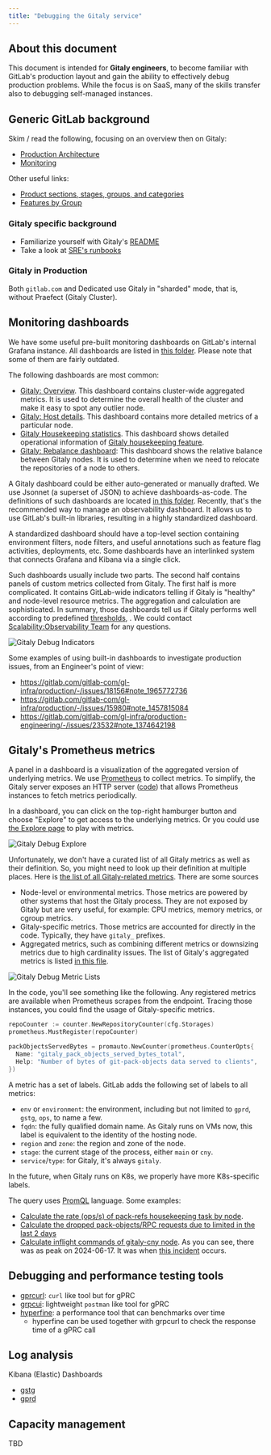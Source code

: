 ```yaml
---
title: "Debugging the Gitaly service"
---
```


## About this document

This document is intended for **Gitaly engineers**, to become familiar with GitLab's production layout and gain the ability to effectively debug production problems. While the focus is on SaaS, many of the skills transfer also to debugging self-managed instances.

## Generic GitLab background

Skim / read the following, focusing on an overview then on Gitaly:

- [Production Architecture](../../../infrastructure/production/architecture/)
- [Monitoring](../../../../engineering/monitoring/#monitoring)

Other useful links:

- [Product sections, stages, groups, and categories](../../../../../product/categories/)
- [Features by Group](../../../../../product/categories/features/)

### Gitaly specific background

- Familiarize yourself with Gitaly's [README](https://gitlab.com/gitlab-org/gitaly/-/blob/master/README.md?ref_type=heads)
- Take a look at [SRE's runbooks](https://gitlab.com/gitlab-com/runbooks/-/tree/master/docs/gitaly)

### Gitaly in Production

Both `gitlab.com` and Dedicated use Gitaly in "sharded" mode, that is, without Praefect (Gitaly Cluster).

## Monitoring dashboards

We have some useful pre-built monitoring dashboards on GitLab's internal Grafana instance. All dashboards are listed in [this folder](https://dashboards.gitlab.net/dashboards/f/gitaly/gitaly-service). Please note that some of them are fairly outdated.

The following dashboards are most common:

- [Gitaly: Overview](https://dashboards.gitlab.net/d/gitaly-main/gitaly3a-overview?orgId=1&var-PROMETHEUS_DS=default&var-environment=gprd&var-stage=main). This dashboard contains cluster-wide aggregated metrics. It is used to determine the overall health of the cluster and make it easy to spot any outlier node.
- [Gitaly: Host details](https://dashboards.gitlab.net/d/gitaly-main/gitaly3a-overview?orgId=1&var-PROMETHEUS_DS=default&var-environment=gprd&var-stage=main). This dashboard contains more detailed metrics of a particular node.
- [Gitaly Housekeeping statistics](https://dashboards.gitlab.net/d/Z2xwZIP7k/gitaly-housekeeping-statistics?orgId=1&refresh=5m). This dashboard shows detailed operational information of [Gitaly housekeeping feature](https://docs.gitlab.com/ee/administration/housekeeping.html).
- [Gitaly: Rebalance dashboard](https://dashboards.gitlab.net/d/gitaly-rebalancing/gitaly3a-rebalance-dashboard?from=now-6h%2Fm&to=now%2Fm&var-PROMETHEUS_DS=default&var-environment=gprd&var-fqdn=gitaly-cny-01-stor-gprd.c.gitlab-production.internal&orgId=1): This dashboard shows the relative balance between Gitaly nodes. It is used to determine when we need to relocate the repositories of a node to others.

A Gitaly dashboard could be either auto-generated or manually drafted. We use Jsonnet (a superset of JSON) to achieve dashboards-as-code. The definitions of such dashboards are located [in this folder](https://gitlab.com/gitlab-com/runbooks/-/tree/master/dashboards/gitaly?ref_type=heads). Recently, that's the recommended way to manage an observability dashboard. It allows us to use GitLab's built-in libraries, resulting in a highly standardized dashboard.

A standardized dashboard should have a top-level section containing environment filters, node filters, and useful annotations such as feature flag activities, deployments, etc. Some dashboards have an interlinked system that connects Grafana and Kibana via a single click.

Such dashboards usually include two parts. The second half contains panels of custom metrics collected from Gitaly. The first half is more complicated. It contains GitLab-wide indicators telling if Gitaly is "healthy" and node-level resource metrics. The aggregation and calculation are sophisticated. In summary, those dashboards tell us if Gitaly performs well according to predefined [thresholds](https://gitlab.com/gitlab-com/runbooks/-/blob/d0a5ff2f0ae23984679e0cf6e3361c6d4e71550b/metrics-catalog/services/gitaly.jsonnet), . We could contact [Scalability:Observability Team](https://handbook.gitlab.com/handbook/engineering/infrastructure/team/scalability/observability/) for any questions.

![Gitaly Debug Indicators](./gitaly-debug-indicators.png)

Some examples of using built-in dashboards to investigate production issues, from an Engineer's point of view:

- https://gitlab.com/gitlab-com/gl-infra/production/-/issues/18156#note_1965772736
- https://gitlab.com/gitlab-com/gl-infra/production/-/issues/15980#note_1457815084
- https://gitlab.com/gitlab-com/gl-infra/production-engineering/-/issues/23532#note_1374642198

## Gitaly's Prometheus metrics

A panel in a dashboard is a visualization of the aggregated version of underlying metrics. We use [Prometheus](https://prometheus.io/docs/introduction/overview/) to collect metrics. To simplify, the Gitaly server exposes an HTTP server ([code](https://gitlab.com/gitlab-org/gitaly/-/blob/3b872218f78151d681011e5ef2bbc22b3721f6a2/internal/cli/gitaly/serve.go#L514)) that allows Prometheus instances to fetch metrics periodically.

In a dashboard, you can click on the top-right hamburger button and choose "Explore" to get access to the underlying metrics. Or you could use [the Explore page](https://dashboards.gitlab.net/explore) to play with metrics.

![Gitaly Debug Explore](./gitaly-debug-explore.png)

Unfortunately, we don't have a curated list of all Gitaly metrics as well as their definition. So, you might need to look up their definition at multiple places. Here is [the list of all Gitaly-related metrics](https://dashboards.gitlab.net/explore?schemaVersion=1&panes=%7B%22pum%22%3A%7B%22datasource%22%3A%22mimir-gitlab-gprd%22%2C%22queries%22%3A%5B%7B%22refId%22%3A%22A%22%2C%22expr%22%3A%22group+by%28__name__%29+%28%7B__name__%3D%7E%5C%22.*gitaly.*%5C%22%2C+job%21%3D%5C%22prometheus%5C%22%7D%29%22%2C%22range%22%3Atrue%2C%22instant%22%3Atrue%2C%22datasource%22%3A%7B%22type%22%3A%22prometheus%22%2C%22uid%22%3A%22mimir-gitlab-gprd%22%7D%2C%22editorMode%22%3A%22code%22%2C%22legendFormat%22%3A%22__auto%22%7D%2C%7B%22refId%22%3A%22B%22%2C%22expr%22%3A%22group+by%28__name__%29+%28%7Btype%3D%5C%22gitaly%5C%22%2C+job%21%3D%5C%22prometheus%5C%22%7D%29%22%2C%22range%22%3Atrue%2C%22instant%22%3Atrue%2C%22datasource%22%3A%7B%22type%22%3A%22prometheus%22%2C%22uid%22%3A%22mimir-gitlab-gprd%22%7D%2C%22editorMode%22%3A%22code%22%2C%22legendFormat%22%3A%22__auto%22%7D%5D%2C%22range%22%3A%7B%22from%22%3A%22now-1h%22%2C%22to%22%3A%22now%22%7D%7D%7D&orgId=1). There are some sources

- Node-level or environmental metrics. Those metrics are powered by other systems that host the Gitaly process. They are not exposed by Gitaly but are very useful, for example: CPU metrics, memory metrics, or cgroup metrics.
- Gitaly-specific metrics. Those metrics are accounted for directly in the code. Typically, they have `gitaly_` prefixes.
- Aggregated metrics, such as combining different metrics or downsizing metrics due to high cardinality issues. The list of Gitaly's aggregated metrics is listed [in this file](https://gitlab.com/gitlab-com/runbooks/-/blob/e1d0ad78d24d51c36ea7dea28765ba16fd588d42/mimir-rules/gitlab-gprd/gitaly/gitaly.yml).

![Gitaly Debug Metric Lists](./gitaly-debug-list-metrics.png)

In the code, you'll see something like the following. Any registered metrics are available when Prometheus scrapes from the endpoint. Tracing those instances, you could find the usage of Gitaly-specific metrics.

```go
repoCounter := counter.NewRepositoryCounter(cfg.Storages)
prometheus.MustRegister(repoCounter)

packObjectsServedBytes = promauto.NewCounter(prometheus.CounterOpts{
  Name: "gitaly_pack_objects_served_bytes_total",
  Help: "Number of bytes of git-pack-objects data served to clients",
})
```

A metric has a set of labels. GitLab adds the following set of labels to all metrics:

- `env` or `environment`: the environment, including but not limited to `gprd`, `gstg`, `ops`, to name a few.
- `fqdn`: the fully qualified domain name. As Gitaly runs on VMs now, this label is equivalent to the identity of the hosting node.
- `region` and `zone`: the region and zone of the node.
- `stage`: the current stage of the process, either `main` or `cny`.
- `service`/`type`: for Gitaly, it's always `gitaly`.

In the future, when Gitaly runs on K8s, we properly have more K8s-specific labels.

The query uses [PromQL](https://prometheus.io/docs/prometheus/latest/querying/basics/) language. Some examples:

- [Calculate the rate (ops/s) of pack-refs housekeeping task by node](https://dashboards.gitlab.net/explore?schemaVersion=1&panes=%7B%22xxn%22:%7B%22datasource%22:%22PA258B30F88C30650%22,%22queries%22:%5B%7B%22datasource%22:%7B%22type%22:%22prometheus%22,%22uid%22:%22PA258B30F88C30650%22%7D,%22exemplar%22:true,%22expr%22:%22sum%28rate%28gitaly_housekeeping_tasks_total%7Benvironment%3D%5C%22gprd%5C%22,%20housekeeping_task%3D%5C%22packed_refs%5C%22%7D%5B$__rate_interval%5D%29%29%20by%20%28fqdn%29%20%3E%200%22,%22hide%22:false,%22interval%22:%22%22,%22legendFormat%22:%22%7B%7Bhousekeeping_task%7D%7D%22,%22refId%22:%22B%22,%22editorMode%22:%22code%22,%22range%22:true,%22instant%22:true%7D%5D,%22range%22:%7B%22from%22:%22now-6h%22,%22to%22:%22now%22%7D%7D%7D&orgId=1).
- [Calculate the dropped pack-objects/RPC requests due to limited in the last 2 days](https://dashboards.gitlab.net/explore?schemaVersion=1&panes=%7B%22rmc%22:%7B%22datasource%22:%22mimir-gitlab-gprd%22,%22queries%22:%5B%7B%22expr%22:%22sum%28rate%28gitaly_pack_objects_dropped_total%7Benv%3D%5C%22gprd%5C%22,environment%3D%5C%22gprd%5C%22,type%3D%5C%22gitaly%5C%22%7D%5B$__rate_interval%5D%29%29%20by%20%28fqdn,%20reason%29%20%3E%200%5Cn%22,%22format%22:%22time_series%22,%22interval%22:%22$__interval%22,%22intervalFactor%22:1,%22legendFormat%22:%22Pack-objects%20%7B%7Bfqdn%7D%7D%20%7B%7Breason%7D%7D%22,%22refId%22:%22A%22,%22datasource%22:%7B%22type%22:%22prometheus%22,%22uid%22:%22mimir-gitlab-gprd%22%7D,%22editorMode%22:%22code%22,%22range%22:true,%22instant%22:true%7D,%7B%22refId%22:%22B%22,%22expr%22:%22sum%28rate%28gitaly_requests_dropped_total%7Benv%3D%5C%22gprd%5C%22,environment%3D%5C%22gprd%5C%22,type%3D%5C%22gitaly%5C%22%7D%5B$__rate_interval%5D%29%29%20by%20%28fqdn,%20reason%29%20%3E%200%22,%22range%22:true,%22instant%22:true,%22datasource%22:%7B%22type%22:%22prometheus%22,%22uid%22:%22mimir-gitlab-gprd%22%7D,%22editorMode%22:%22code%22,%22legendFormat%22:%22Requests%20%7B%7Bfqdn%7D%7D%20%7B%7Breason%7D%7D%22%7D%5D,%22range%22:%7B%22from%22:%22now-2d%22,%22to%22:%22now%22%7D%7D%7D&orgId=1)
- [Calculate inflight commands of gitaly-cny node](https://dashboards.gitlab.net/explore?schemaVersion=1&panes=%7B%22imy%22:%7B%22datasource%22:%22mimir-gitlab-gprd%22,%22queries%22:%5B%7B%22refId%22:%22A%22,%22expr%22:%22gitaly_commands_running%7Benv%3D%5C%22gprd%5C%22,%20fqdn%3D%5C%22gitaly-cny-01-stor-gprd.c.gitlab-production.internal%5C%22%7D%22,%22range%22:true,%22instant%22:true,%22datasource%22:%7B%22type%22:%22prometheus%22,%22uid%22:%22mimir-gitlab-gprd%22%7D,%22editorMode%22:%22code%22,%22legendFormat%22:%22__auto%22%7D%5D,%22range%22:%7B%22from%22:%22now-30d%22,%22to%22:%22now%22%7D%7D%7D&orgId=1). As you can see, there was as peak on 2024-06-17. It was when [this incident](https://gitlab.com/gitlab-com/gl-infra/production/-/issues/18156) occurs.

## Debugging and performance testing tools

- [gprcurl](https://github.com/fullstorydev/grpcurl): `curl` like tool but for gPRC
- [grpcui](https://github.com/fullstorydev/grpcui): lightweight `postman` like tool for gPRC
- [hyperfine](https://github.com/sharkdp/hyperfine): a performance tool that can benchmarks over time
  - hyperfine can be used together with grpcurl to check the response time of a gPRC call

## Log analysis

Kibana (Elastic) Dashboards

- [gstg](https://nonprod-log.gitlab.net/app/r/s/J0jWx)
- [gprd](https://log.gprd.gitlab.net/app/r/s/XuXAI)

## Capacity management

TBD
